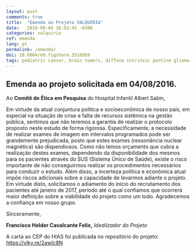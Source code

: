 ```yaml
---
layout: post
comments: true
title:  "Emenda ao Projeto VALQUIRIA"
date:   2016-08-04 16:03:45 -0300
categories: valquiria
ref: emenda
lang: pt
permalink: /emenda/
doi: 10.6084/m9.figshare.3516959
tags: pediatric cancer, brain tumors, diffuse intrinsic pontine glioma, clinical trial, amendment, project valkyrie
---
```


## Emenda ao projeto solicitada em 04/08/2016.

Ao **Comitê de Ética em Pesquisa** do Hospital Infantil Albert Sabin,

Em virtude da atual conjuntura política e socioeconômica de nosso país, em especial na situação de crise e falta de recursos sistêmica na gestão pública, sentimos que não teremos a garantia de realizar o protocolo proposto neste estudo de forma rigorosa. Especificamente, a necessidade de realizar exames de imagem em intervalos programados pode ser grandemente prejudicada, posto que estes exames (ressonância nuclear magnética) são dispendiosos. Como não temos orçamento que cubra a realização destes exames, dependendo da disponibilidade dos mesmos para os pacientes através do SUS (Sistema Único de Saúde), existe o risco importante de não conseguirmos realizar os procedimentos necessários para conduzir o estudo. Além disso, a incerteza política e econômica atual impõe riscos adicionais sobre a capacidade de levarmos adiante o projeto. Em virtude disto, solicitamos o adiamento do início do recrutamento dos pacientes até janeiro de 2017, período até o qual confiamos que ocorrerá maior definição sobre a viabilidade do projeto como um todo.
Agradecemos a confiança em nosso grupo.

Sinceramente,

**Francisco Helder Cavalcante Felix,**
_Idealizador do Projeto_

A carta ao CEP do HIAS foi publicada no repositório do projeto:
https://vlky.re/2awIc8N
